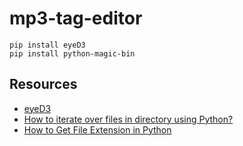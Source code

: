 # mp3-tag-editor

```
pip install eyeD3
pip install python-magic-bin
```

## Resources

- [eyeD3](https://eyed3.readthedocs.io)
- [How to iterate over files in directory using Python?](https://www.geeksforgeeks.org/how-to-iterate-over-files-in-directory-using-python/)
- [How to Get File Extension in Python](https://www.digitalocean.com/community/tutorials/get-file-extension-in-python)